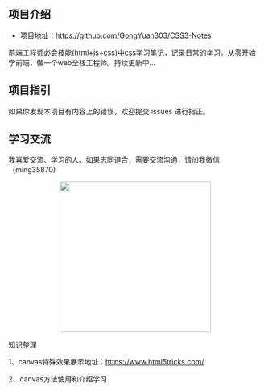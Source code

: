 

## 项目介绍

- 项目地址：<https://github.com/GongYuan303/CSS3-Notes>

前端工程师必会技能(html+js+css)中css学习笔记，记录日常的学习。从零开始学前端，做一个web全栈工程师。持续更新中...


## 项目指引


如果你发现本项目有内容上的错误，欢迎提交 issues 进行指正。

## 学习交流

我喜爱交流、学习的人。如果志同道合，需要交流沟通，请加我微信（ming35870)

<div align="center"><img width="300px" src="http://blogimg.manaobei.cn/FiZ1lRqqXBHs5iR1oOw9sOj_yZFF"></img></div>


知识整理

1、canvas特殊效果展示地址：https://www.html5tricks.com/

2、canvas方法使用和介绍学习


